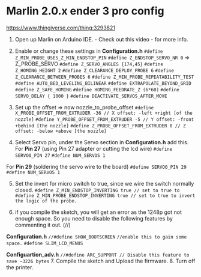 # Marlin 2.0.x ender 3 pro config

https://www.thingiverse.com/thing:3293821

1. Open up Marlin on Arduino IDE. - Check out this video - for more info. 
2. Enable or change these settings in **Configuration.h** 
`#define Z_MIN_PROBE_USES_Z_MIN_ENDSTOP_PIN`
`#define Z_ENDSTOP_SERVO_NR 0` => Z_PROBE_SERVO
`#define Z_SERVO_ANGLES {174,45}`
`#define Z_HOMING_HEIGHT 2`
`#define Z_CLEARANCE_DEPLOY_PROBE 6`
`#define Z_CLEARANCE_BETWEEN_PROBES 6`
`#define Z_MIN_PROBE_REPEATABILITY_TEST`
`#define AUTO_BED_LEVELING_BILINEAR`
`#define EXTRAPOLATE_BEYOND_GRID`
`#define Z_SAFE_HOMING`
`#define HOMING_FEEDRATE_Z (6*60)`
`#define SERVO_DELAY { 1000 }`
`#define DEACTIVATE_SERVOS_AFTER_MOVE`

3. Set up the offset
=> now nozzle_to_probe_offset
`#define X_PROBE_OFFSET_FROM_EXTRUDER -36 // X offset: -left +right [of the nozzle]`
`#define Y_PROBE_OFFSET_FROM_EXTRUDER -5 // Y offset: -front +behind [the nozzle]`
`#define Z_PROBE_OFFSET_FROM_EXTRUDER 0 // Z offset: -below +above [the nozzle]`

4. Select Servo pin, under the Servo section in **Configuration.h** add this.
For **Pin 27** (using Pin 27 adapter or cutting the lcd wire)
`#define SERVO0_PIN 27`
`#define NUM_SERVOS 1` 

For **Pin 29** (soldering the servo wire to the board)
`#define SERVO0_PIN 29`
`#define NUM_SERVOS 1`

5. Set the invert for micro switch to true, since we wire the switch normally closed.
`#define Z_MIN_ENDSTOP_INVERTING true // set to true to`
`#define Z_MIN_PROBE_ENDSTOP_INVERTING true // set to true to invert the logic of the probe.`

6. if you compile the sketch, you will get an error as the 1248p got not enough space. So you need to disable the following features by commenting it out. (//)

**Configuration.h**
`//#define SHOW_BOOTSCREEN`
`//enable this to gain some space.`
`#define SLIM_LCD_MENUS` 

**Configuartion_adv.h**
`//#define ARC_SUPPORT // Disable this feature to save ~3226 bytes`
7. Compile the sketch and Upload the firmware.
8. Turn off the printer.